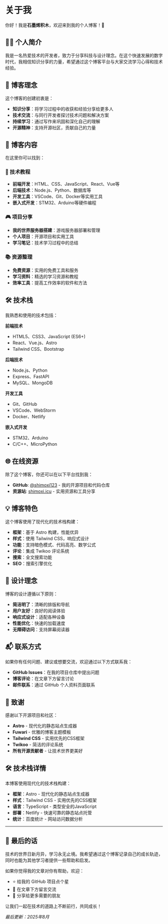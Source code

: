 # 关于我

你好！我是**石墨烯积木**，欢迎来到我的个人博客！👋

## 🧑‍💻 个人简介

我是一名热爱技术的开发者，致力于分享科技与设计理念。在这个快速发展的数字时代，我相信知识分享的力量，希望通过这个博客平台与大家交流学习心得和技术经验。

## 🎯 博客理念

这个博客的创建初衷是：

- **知识分享**：将学习过程中的收获和经验分享给更多人
- **技术交流**：与同行开发者探讨技术问题和解决方案
- **持续学习**：通过写作来巩固和深化自己的理解
- **开源精神**：支持开源社区，贡献自己的力量

## 📝 博客内容

在这里你可以找到：

### 🔧 技术教程
- **前端开发**：HTML、CSS、JavaScript、React、Vue等
- **后端技术**：Node.js、Python、数据库等
- **开发工具**：VSCode、Git、Docker等实用工具
- **嵌入式开发**：STM32、Arduino等硬件编程

### 🎮 项目分享
- **我的世界服务器搭建**：游戏服务器部署和管理
- **个人项目**：开源项目和实用工具
- **学习笔记**：技术学习过程中的总结

### 📚 资源整理
- **免费资源**：实用的免费工具和服务
- **学习资料**：精选的学习资源和教程
- **效率工具**：提高工作效率的软件和方法

## 🛠️ 技术栈

我熟悉和使用的技术包括：

**前端技术**
- HTML5、CSS3、JavaScript (ES6+)
- React、Vue.js、Astro
- Tailwind CSS、Bootstrap

**后端技术**
- Node.js、Python
- Express、FastAPI
- MySQL、MongoDB

**开发工具**
- Git、GitHub
- VSCode、WebStorm
- Docker、Netlify

**嵌入式开发**
- STM32、Arduino
- C/C++、MicroPython

## 🌐 在线资源

除了这个博客，你还可以在以下平台找到我：

- **GitHub**: [@shimoxi123](https://github.com/shimoxi123) - 我的开源项目和代码仓库
- **资源站**: [shimoxi.icu](https://www.shimoxi.icu) - 实用资源和工具分享

## 💡 博客特色

这个博客使用了现代化的技术栈构建：

- **框架**：基于 Astro 构建，性能优异
- **样式**：使用 Tailwind CSS，响应式设计
- **功能**：支持暗色模式、代码高亮、数学公式
- **评论**：集成 Twikoo 评论系统
- **搜索**：全文搜索功能
- **SEO**：搜索引擎优化

## 🎨 设计理念

博客的设计遵循以下原则：

- **简洁明了**：清晰的排版和导航
- **用户友好**：良好的阅读体验
- **响应式设计**：适配各种设备
- **性能优化**：快速的加载速度
- **无障碍访问**：支持屏幕阅读器

## 📬 联系方式

如果你有任何问题、建议或想要交流，欢迎通过以下方式联系我：

- **GitHub Issues**：在我的项目仓库中提出问题
- **博客评论**：在文章下方留言讨论
- **邮件联系**：通过 GitHub 个人资料页面联系

## 🙏 致谢

感谢以下开源项目和社区：

- **Astro** - 现代化的静态站点生成器
- **Fuwari** - 优雅的博客主题模板
- **Tailwind CSS** - 实用优先的CSS框架
- **Twikoo** - 简洁的评论系统
- **所有开源贡献者** - 让技术世界更美好

## 🛠️ 技术栈详情

本博客使用现代化的技术栈构建：

- **框架**：Astro - 现代化的静态站点生成器
- **样式**：Tailwind CSS - 实用优先的CSS框架  
- **语言**：TypeScript - 类型安全的JavaScript
- **部署**：Netlify - 快速可靠的静态站点托管
- **统计**：百度统计 - 网站访问数据分析

---

## 🚀 最后的话

技术的世界日新月异，学习永无止境。我希望通过这个博客记录自己的成长轨迹，同时也能为其他学习者提供一些帮助和启发。

如果你觉得我的文章对你有帮助，欢迎：
- ⭐ 给我的 GitHub 项目点个星
- 💬 在文章下方留言交流
- 🔗 分享给更多需要的朋友

让我们一起在技术的道路上不断前行，共同成长！

*最后更新：2025年8月*